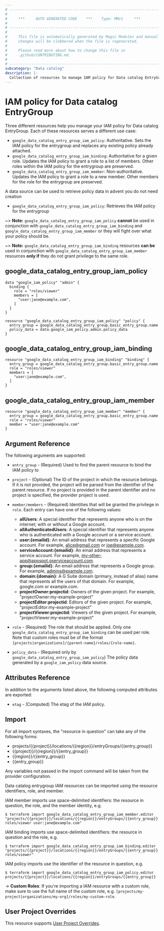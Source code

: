 ```yaml
---
# ----------------------------------------------------------------------------
#
#     ***     AUTO GENERATED CODE    ***    Type: MMv1     ***
#
# ----------------------------------------------------------------------------
#
#     This file is automatically generated by Magic Modules and manual
#     changes will be clobbered when the file is regenerated.
#
#     Please read more about how to change this file in
#     .github/CONTRIBUTING.md.
#
# ----------------------------------------------------------------------------
subcategory: "Data catalog"
description: |-
  Collection of resources to manage IAM policy for Data catalog EntryGroup
---
```


# IAM policy for Data catalog EntryGroup
Three different resources help you manage your IAM policy for Data catalog EntryGroup. Each of these resources serves a different use case:

* `google_data_catalog_entry_group_iam_policy`: Authoritative. Sets the IAM policy for the entrygroup and replaces any existing policy already attached.
* `google_data_catalog_entry_group_iam_binding`: Authoritative for a given role. Updates the IAM policy to grant a role to a list of members. Other roles within the IAM policy for the entrygroup are preserved.
* `google_data_catalog_entry_group_iam_member`: Non-authoritative. Updates the IAM policy to grant a role to a new member. Other members for the role for the entrygroup are preserved.

A data source can be used to retrieve policy data in advent you do not need creation

* `google_data_catalog_entry_group_iam_policy`: Retrieves the IAM policy for the entrygroup

~> **Note:** `google_data_catalog_entry_group_iam_policy` **cannot** be used in conjunction with `google_data_catalog_entry_group_iam_binding` and `google_data_catalog_entry_group_iam_member` or they will fight over what your policy should be.

~> **Note:** `google_data_catalog_entry_group_iam_binding` resources **can be** used in conjunction with `google_data_catalog_entry_group_iam_member` resources **only if** they do not grant privilege to the same role.



## google_data_catalog_entry_group_iam_policy

```hcl
data "google_iam_policy" "admin" {
  binding {
    role = "roles/viewer"
    members = [
      "user:jane@example.com",
    ]
  }
}

resource "google_data_catalog_entry_group_iam_policy" "policy" {
  entry_group = google_data_catalog_entry_group.basic_entry_group.name
  policy_data = data.google_iam_policy.admin.policy_data
}
```

## google_data_catalog_entry_group_iam_binding

```hcl
resource "google_data_catalog_entry_group_iam_binding" "binding" {
  entry_group = google_data_catalog_entry_group.basic_entry_group.name
  role = "roles/viewer"
  members = [
    "user:jane@example.com",
  ]
}
```

## google_data_catalog_entry_group_iam_member

```hcl
resource "google_data_catalog_entry_group_iam_member" "member" {
  entry_group = google_data_catalog_entry_group.basic_entry_group.name
  role = "roles/viewer"
  member = "user:jane@example.com"
}
```


## Argument Reference

The following arguments are supported:

* `entry_group` - (Required) Used to find the parent resource to bind the IAM policy to

* `project` - (Optional) The ID of the project in which the resource belongs.
    If it is not provided, the project will be parsed from the identifier of the parent resource. If no project is provided in the parent identifier and no project is specified, the provider project is used.

* `member/members` - (Required) Identities that will be granted the privilege in `role`.
  Each entry can have one of the following values:
  * **allUsers**: A special identifier that represents anyone who is on the internet; with or without a Google account.
  * **allAuthenticatedUsers**: A special identifier that represents anyone who is authenticated with a Google account or a service account.
  * **user:{emailid}**: An email address that represents a specific Google account. For example, alice@gmail.com or joe@example.com.
  * **serviceAccount:{emailid}**: An email address that represents a service account. For example, my-other-app@appspot.gserviceaccount.com.
  * **group:{emailid}**: An email address that represents a Google group. For example, admins@example.com.
  * **domain:{domain}**: A G Suite domain (primary, instead of alias) name that represents all the users of that domain. For example, google.com or example.com.
  * **projectOwner:projectid**: Owners of the given project. For example, "projectOwner:my-example-project"
  * **projectEditor:projectid**: Editors of the given project. For example, "projectEditor:my-example-project"
  * **projectViewer:projectid**: Viewers of the given project. For example, "projectViewer:my-example-project"

* `role` - (Required) The role that should be applied. Only one
    `google_data_catalog_entry_group_iam_binding` can be used per role. Note that custom roles must be of the format
    `[projects|organizations]/{parent-name}/roles/{role-name}`.

* `policy_data` - (Required only by `google_data_catalog_entry_group_iam_policy`) The policy data generated by
  a `google_iam_policy` data source.

## Attributes Reference

In addition to the arguments listed above, the following computed attributes are
exported:

* `etag` - (Computed) The etag of the IAM policy.

## Import

For all import syntaxes, the "resource in question" can take any of the following forms:

* projects/{{project}}/locations/{{region}}/entryGroups/{{entry_group}}
* {{project}}/{{region}}/{{entry_group}}
* {{region}}/{{entry_group}}
* {{entry_group}}

Any variables not passed in the import command will be taken from the provider configuration.

Data catalog entrygroup IAM resources can be imported using the resource identifiers, role, and member.

IAM member imports use space-delimited identifiers: the resource in question, the role, and the member identity, e.g.
```
$ terraform import google_data_catalog_entry_group_iam_member.editor "projects/{{project}}/locations/{{region}}/entryGroups/{{entry_group}} roles/viewer user:jane@example.com"
```

IAM binding imports use space-delimited identifiers: the resource in question and the role, e.g.
```
$ terraform import google_data_catalog_entry_group_iam_binding.editor "projects/{{project}}/locations/{{region}}/entryGroups/{{entry_group}} roles/viewer"
```

IAM policy imports use the identifier of the resource in question, e.g.
```
$ terraform import google_data_catalog_entry_group_iam_policy.editor projects/{{project}}/locations/{{region}}/entryGroups/{{entry_group}}
```

-> **Custom Roles**: If you're importing a IAM resource with a custom role, make sure to use the
 full name of the custom role, e.g. `[projects/my-project|organizations/my-org]/roles/my-custom-role`.

## User Project Overrides

This resource supports [User Project Overrides](https://registry.terraform.io/providers/hashicorp/google/latest/docs/guides/provider_reference#user_project_override).
